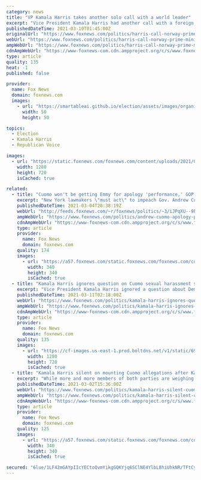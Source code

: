 ```yaml
---
category: news
title: "VP Kamala Harris takes another solo call with a world leader"
excerpt: "Vice President Kamala Harris had another call with a foreign leader Tuesday, independent of President Biden. Harris spoke with the prime minister of Norway, Erna Solberg, where Harris \"affirmed her commitment to deepening the strong alliance between Norway ..."
publishedDateTime: 2021-03-10T01:45:00Z
originalUrl: "https://www.foxnews.com/politics/harris-call-norway-prime-minister"
webUrl: "https://www.foxnews.com/politics/harris-call-norway-prime-minister"
ampWebUrl: "https://www.foxnews.com/politics/harris-call-norway-prime-minister.amp"
cdnAmpWebUrl: "https://www-foxnews-com.cdn.ampproject.org/c/s/www.foxnews.com/politics/harris-call-norway-prime-minister.amp"
type: article
quality: 135
heat: -1
published: false

provider:
  name: Fox News
  domain: foxnews.com
  images:
    - url: "https://smartableai.github.io/election/assets/images/organizations/foxnews.com-50x50.jpg"
      width: 50
      height: 50

topics:
  - Election
  - Kamala Harris
  - Republican Voice

images:
  - url: "https://static.foxnews.com/foxnews.com/content/uploads/2021/02/AP21036028847140.jpg"
    width: 1280
    height: 720
    isCached: true

related:
  - title: "Cuomo won't be getting Emmy for apology 'performance,' GOP assemblyman tells Harris Faulkner"
    excerpt: "New York lawmakers \"must act\" to impeach Gov. Andrew Cuomo, a New York State Assemblyman Doug Smith said on Thursday."
    publishedDateTime: 2021-03-04T20:38:19Z
    webUrl: "http://feeds.foxnews.com/~r/foxnews/politics/~3/iJPqXU--9FM/andrew-cuomo-apology-performance-faulkner-focus"
    ampWebUrl: "https://www.foxnews.com/politics/andrew-cuomo-apology-performance-faulkner-focus.amp"
    cdnAmpWebUrl: "https://www-foxnews-com.cdn.ampproject.org/c/s/www.foxnews.com/politics/andrew-cuomo-apology-performance-faulkner-focus.amp"
    type: article
    provider:
      name: Fox News
      domain: foxnews.com
    quality: 174
    images:
      - url: "https://a57.foxnews.com/static.foxnews.com/foxnews.com/content/uploads/2020/10/340/340/image-5.png?ve=1&tl=1"
        width: 340
        height: 340
        isCached: true
  - title: "Kamala Harris ignores question on Cuomo sexual harassment scandal"
    excerpt: "Vice President Kamala Harris ignored a question about Democratic New York Gov. Andrew Cuomo’s widening sexual harassment scandal while speaking with reporters on Wednesday. Harris briefly spoke with reporters after House lawmakers passed the Senate ..."
    publishedDateTime: 2021-03-11T02:18:00Z
    webUrl: "https://www.foxnews.com/politics/kamala-harris-ignores-question-on-cuomo-sexual-harassment-scandal"
    ampWebUrl: "https://www.foxnews.com/politics/kamala-harris-ignores-question-on-cuomo-sexual-harassment-scandal.amp"
    cdnAmpWebUrl: "https://www-foxnews-com.cdn.ampproject.org/c/s/www.foxnews.com/politics/kamala-harris-ignores-question-on-cuomo-sexual-harassment-scandal.amp"
    type: article
    provider:
      name: Fox News
      domain: foxnews.com
    quality: 135
    images:
      - url: "https://cf-images.us-east-1.prod.boltdns.net/v1/static/694940094001/a6114d9a-f847-43c3-a7ad-38b44749138c/da7bcf3d-f970-4418-948f-6904dfa22813/1280x720/match/image.jpg"
        width: 1280
        height: 720
        isCached: true
  - title: "Kamala Harris silent on mounting Cuomo allegations after Kavanaugh crusade, #MeToo support"
    excerpt: "While more and more members of both parties are weighing in on the sexual harassment allegations brought by multiple women against New York Gov. Andrew Cuomo, one voice absent in the conversation has been Vice President '."
    publishedDateTime: 2021-03-02T15:36:00Z
    webUrl: "https://www.foxnews.com/politics/kamala-harris-silent-cuomo-allegations-kavanaugh-metoo"
    ampWebUrl: "https://www.foxnews.com/politics/kamala-harris-silent-cuomo-allegations-kavanaugh-metoo.amp"
    cdnAmpWebUrl: "https://www-foxnews-com.cdn.ampproject.org/c/s/www.foxnews.com/politics/kamala-harris-silent-cuomo-allegations-kavanaugh-metoo.amp"
    type: article
    provider:
      name: Fox News
      domain: foxnews.com
    quality: 125
    images:
      - url: "https://a57.foxnews.com/static.foxnews.com/foxnews.com/content/uploads/2021/03/340/340/RonnBlitzerHeadshot.jpg?ve=1&tl=1"
        width: 340
        height: 340
        isCached: true

secured: "6lue/1LF42mGAYpIIcYECtoQvmYikgGQKYjq6SClNE4YlbL8hiUhkNR/TFtCyjTl+XShxKsmHMlPt+J31wdfsLoqoAPtlPYYd6WP3q3WJjL6D7TbWCF3n0LI6uXlheb05aO/CoaEs/oURjucnE4EdfgbBELhBsOt45SkEYZi7Cea1aXT2J+uQ0tk0XbFNA0Oy6aDYeXf4ZiY/VCsG8THYCpU4wmCca4C7UrFbk5+TQgnC0q14P6Sck8MM4ErlnqEl74heMUR5r+UtiPKRHZO5A9Sp5eSMBc4rMOZTtgtaiYGR2TH4ccNCQgmwsf9WVi6bAlAWUUNNGjhMlvIb8gX5ILtJp1nETejdaMnn+Jrot0=;NBjBs+oY6M5SKYrwZhvmew=="
---
```


